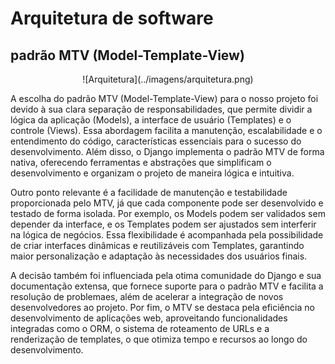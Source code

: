 # **Arquitetura de software**

## **padrão MTV (Model-Template-View)**

<center>
  ![Arquitetura](../imagens/arquitetura.png)
</center>


A escolha do padrão MTV (Model-Template-View) para o nosso projeto foi devido à sua clara separação de responsabilidades, que permite dividir a lógica da aplicação (Models), a interface de usuário (Templates) e o controle (Views). Essa abordagem facilita a manutenção, escalabilidade e o entendimento do código, características essenciais para o sucesso do desenvolvimento. Além disso, o Django implementa o padrão MTV de forma nativa, oferecendo ferramentas e abstrações que simplificam o desenvolvimento e organizam o projeto de maneira lógica e intuitiva.

Outro ponto relevante é a facilidade de manutenção e testabilidade proporcionada pelo MTV, já que cada componente pode ser desenvolvido e testado de forma isolada. Por exemplo, os Models podem ser validados sem depender da interface, e os Templates podem ser ajustados sem interferir na lógica de negócios. Essa flexibilidade é acompanhada pela possibilidade de criar interfaces dinâmicas e reutilizáveis com Templates, garantindo maior personalização e adaptação às necessidades dos usuários finais.

A decisão também foi influenciada pela otima comunidade do Django e sua documentação extensa, que fornece suporte para o padrão MTV e facilita a resolução de problemaes, além de acelerar a integração de novos desenvolvedores ao projeto. Por fim, o MTV se destaca pela eficiência no desenvolvimento de aplicações web, aproveitando funcionalidades integradas como o ORM, o sistema de roteamento de URLs e a renderização de templates, o que otimiza tempo e recursos ao longo do desenvolvimento.
